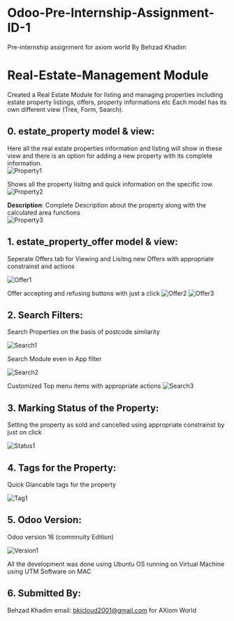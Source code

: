 # Odoo-Pre-Internship-Assignment-ID-1
 Pre-internship assignment for axiom world By Behzad Khadim

# Real-Estate-Management Module 

Created a Real Estate Module for listing and managing properties including estate property listings, offers, property informations etc
Each model has its own different view (Tree, Form, Search).

## 0. estate_property model & view:

Here all the real estate properties information and listing will show in these view and there is an option for adding a new property with its complete information.<br/>
![Property1](./picture/11.png)

Shows all the property lisitng and quick information on the specific row.<br/>
![Property2](./picture/18.png)


**Description**: Complete Description about the property along with the calculated area functions <br/>
![Property3](./picture/18.png)

## 1. estate_property_offer model & view:

Seperate Offers tab for Viewing and Lisitng new Offers with appropriate constrainst and actions <br/>

![Offer1](./picture/15.png)

Offer accepting and refusing buttons with just a click
![Offer2](./picture/15.png)
![Offer3](./picture/16.png)

## 2. Search Filters:

Search Properties on the basis of postcode similarity <br/>

![Search1](./picture/12.png)

Search Module even in App filter<br/>

![Search2](./picture/110.png)

Customized Top menu items with appropriate actions 
![Search3](./picture/111.png)

## 3. Marking Status of the Property:

Setting the property as sold and cancelled using appropriate constrainst by just on click <br/>

![Status1](./picture/17.png)

## 4. Tags for the Property:

Quick Glancable tags for the property <br/>

![Tag1](./picture/15.png)

## 5. Odoo Version:

Odoo version 16 (commnuity Edition) <br/>

![Version1](./picture/21.png)

All the development was done using Ubuntu OS running on Virtual Machine using UTM Software on MAC

## 6. Submitted By:

Behzad Khadim 
email: bkicloud2001@gmail.com
for AXiom World 
